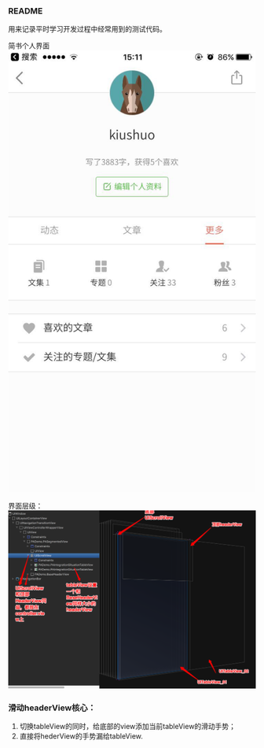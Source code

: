 ### README
用来记录平时学习开发过程中经常用到的测试代码。

简书个人界面
![](READMEHELP/简书个人界面.jpeg)

界面层级：
![](READMEHELP/带有一个header的多列表界面.png)

### 滑动headerView核心：  

1. 切换tableView的同时，给底部的view添加当前tableView的滑动手势；  
2. 直接将hederView的手势漏给tableView.
